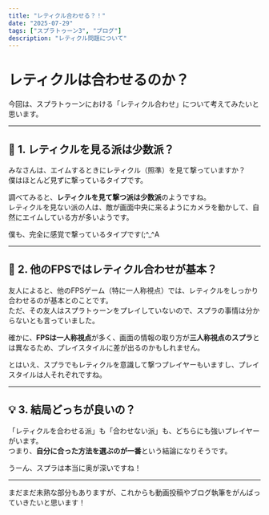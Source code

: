 ```yaml
---
title: "レティクル合わせる？！"
date: "2025-07-29"
tags: ["スプラトゥーン3", "ブログ"]
description: "レティクル問題について"
---
```


# レティクルは合わせるのか？
今回は、スプラトゥーンにおける「レティクル合わせ」について考えてみたいと思います。

---

## 🎯 1. レティクルを見る派は少数派？

みなさんは、エイムするときにレティクル（照準）を見て撃っていますか？  
僕はほとんど見ずに撃っているタイプです。

調べてみると、**レティクルを見て撃つ派は少数派**のようですね。  
レティクルを見ない派の人は、敵が画面中央に来るようにカメラを動かして、自然にエイムしている方が多いようです。

僕も、完全に感覚で撃っているタイプです(;^_^A

---

## 🔫 2. 他のFPSではレティクル合わせが基本？

友人によると、他のFPSゲーム（特に一人称視点）では、レティクルをしっかり合わせるのが基本とのことです。  
ただ、その友人はスプラトゥーンをプレイしていないので、スプラの事情は分からないとも言っていました。

確かに、**FPSは一人称視点**が多く、画面の情報の取り方が**三人称視点のスプラ**とは異なるため、プレイスタイルに差が出るのかもしれません。

とはいえ、スプラでもレティクルを意識して撃つプレイヤーもいますし、プレイスタイルは人それぞれですね。

---

## 💡 3. 結局どっちが良いの？

「レティクルを合わせる派」も「合わせない派」も、どちらにも強いプレイヤーがいます。  
つまり、**自分に合った方法を選ぶのが一番**という結論になりそうです。

うーん、スプラは本当に奥が深いですね！

---

まだまだ未熟な部分もありますが、これからも動画投稿やブログ執筆をがんばっていきたいと思います！
